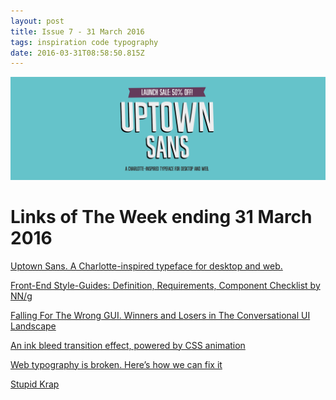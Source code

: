 ```yaml
---
layout: post
title: Issue 7 - 31 March 2016
tags: inspiration code typography
date: 2016-03-31T08:58:50.815Z
---
```

![Uptown Sans. A Charlotte-inspired typeface for desktop and web](/assets/uploads/issue-7.png "Uptown Sans. A Charlotte-inspired typeface for desktop and web")

# Links of The Week ending 31 March 2016

<a href="https://uptownsans.com" target="_blank">Uptown Sans. A Charlotte-inspired typeface for desktop and web.</a>

<a href="https://www.nngroup.com/articles/front-end-style-guides/" target="_blank">Front-End Style-Guides: Definition, Requirements, Component Checklist by NN/g</a>

<a href="https://medium.com/@meidadmar/falling-for-the-wrong-gui-68f6bec5ff6d#.ae9lv5rww" target="_blank">Falling For The Wrong GUI. Winners and Losers in The Conversational UI Landscape</a>

<a href="https://codyhouse.co/gem/ink-transition-effect/" target="_blank">An ink bleed transition effect, powered by CSS animation</a>

<a href="http://www.studiothick.com/essays/web-typography-is-broken" target="_blank">Web typography is broken. Here’s how we can fix it</a>

<a href="http://www.stupidkrap.com" target="_blank">Stupid Krap</a>